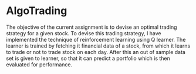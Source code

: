 # AlgoTrading
The objective of the current assignment is to devise an optimal trading strategy for a given stock. To
devise this trading strategy, I have implemented the technique of reinforcement learning using Q
learner. The learner is trained by fetching it financial data of a stock, from which it learns to trade or not
to trade stock on each day. After this an out of sample data set is given to learner, so that it can predict
a portfolio which is then evaluated for performance.
